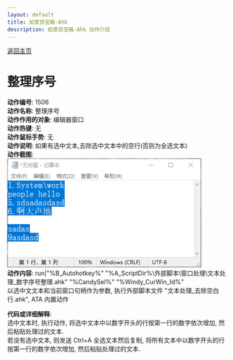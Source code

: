 ```yaml
---
layout: default
title: 如意百宝箱-Ahk
description: 如意百宝箱-Ahk 动作介绍
---
```

<link rel="stylesheet" href="../Actions/css/atom-one-light.min.css">
<script src="../Actions/js/highlight.min.js"></script>
<script>hljs.highlightAll();</script>

[返回主页](../index.md)

# [](#header-2) 整理序号

**动作编号**: 1506  
**动作名称**: 整理序号  
**动作作用的对象**: 编辑器窗口  
**动作热键**: 无  
**动作鼠标手势**: 无  
**动作说明**: 如果有选中文本,去除选中文本中的空行(否则为全选文本)  
**动作截图**:  
  ![整理序号](img1/1506.gif)  
**动作内容**: run|"%B_Autohotkey%" "%A_ScriptDir%\外部脚本\窗口处理\文本处理_数字序号整理.ahk" "%CandySel%" "%Windy_CurWin_Id%"  
以选中文文本和当前窗口句柄作为参数, 执行外部脚本文件 "文本处理_去除空白行.ahk", ATA 内置动作  

**代码或详细解释**:  
选中文本时, 执行动作, 将选中文本中以数字开头的行按第一行的数字依次增加, 然后粘贴处理过的文本.  
若没有选中文本, 则发送 Ctrl+A 全选文本然后复制, 将所有文本中以数字开头的行按第一行的数字依次增加, 然后粘贴处理过的文本.  